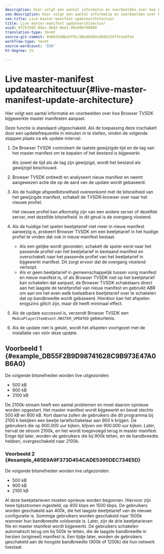```yaml
---
description: Hier volgt een aantal informatie en voorbeelden over hoe Browser TVSDK bijgewerkte master manifesten aanpast.
seo-description: Hier volgt een aantal informatie en voorbeelden over hoe Browser TVSDK bijgewerkte master manifesten aanpast.
seo-title: Live master-manifest updatearchitectuur
title: Live master-manifest updatearchitectuur
uuid: 6f253502-8dec-4b42-9ee1-99ad9bfd6080
translation-type: tm+mt
source-git-commit: 040655d8ba5f91c98ed0584c08db226ffe1e0f4e
workflow-type: tm+mt
source-wordcount: '559'
ht-degree: 1%

---
```



# Live master-manifest updatearchitectuur{#live-master-manifest-update-architecture}

Hier volgt een aantal informatie en voorbeelden over hoe Browser TVSDK bijgewerkte master manifesten aanpast.

Deze functie is standaard uitgeschakeld. Als de toepassing deze inschakelt door een updatefrequentie in minuten in te stellen, vinden de volgende stappen plaats na elk update-interval:

1. De Browser TVSDK controleert de laatste gewijzigde tijd en de tag van het master manifest om te bepalen of het bestand is bijgewerkt.

   Als zowel de tijd als de tag zijn gewijzigd, wordt het bestand als gewijzigd beschouwd.
1. Browser TVSDK ontleedt en analyseert nieuw manifest en neemt aangewezen actie die op de aard van de update wordt gebaseerd.
1. Als de huidige afspeelbitsnelheid overeenkomt met de bitsnelheid van het gewijzigde manifest, schakelt de TVSDK-browser over naar het nieuwe profiel.

   Het nieuwe profiel kan afkomstig zijn van een andere server of dezelfde server, met dezelfde bitsnelheid. In dit geval is de overgang vloeiend.
1. Als de huidige het spelen beetjetarief niet meer in nieuw manifest aanwezig is, probeert Browser TVSDK om een beetjetarief in het huidige profiel te vinden dat ook in nieuw manifest bestaat.

   * Als een gelijke wordt gevonden, schakelt de speler eerst naar het passende profiel van het beetjetarief in bestaand manifest en overschakelt naar het passende profiel van het beetjetarief in bijgewerkt manifest. Dit zorgt ervoor dat de overgang vloeiend verloopt.
   * Als er geen beetjetarief in gemeenschappelijk tussen vorig manifest en nieuw manifest is, of als Browser TVSDK niet op het beetjetarief kan schakelen dat aanpast, de Browser TVSDK schakelaars direct aan het laagste de tariefprofiel van nieuw manifest en gebruikt ABR om aan om het even welk toelaatbare beetjetarief over te schakelen dat op bandbreedte wordt gebaseerd. Hierdoor kan het afspelen enigszins glitch zijn, maar dit heeft minimaal effect.

1. Als de update succesvol is, verzendt Browser TVSDK een `MediaPlayerItemEvent.MASTER_UPDATED` gebeurtenis.
1. Als de update niet is gelukt, wordt het afspelen voortgezet met de installatie van vóór deze update.

## Voorbeeld 1 {#example_DB55F2B9D98741628C9B973E47A0B6A0}

De volgende bitsnelheden worden live uitgezonden:

* 500 kB
* 900 kB
* 2100 kB

De 2100k-stream heeft een aantal problemen en moet daarom opnieuw worden opgestart. Het master manifest wordt bijgewerkt en bevat slechts 500 kB en 900 kB. Kort daarna zullen de gebruikers die dit programma bij 2100 k bekijken een beetje tariefschakelaar aan 900 k krijgen. De gebruikers die op 900.000 uur kijken, blijven om 900.000 uur kijken. Later, hervat de stroom 2100k, en het wordt toegevoegd terug in master manifest. Enige tijd later, worden de gebruikers die bij 900k letten, en de bandbreedte hebben, overgeschakeld naar 2100k.

### Voorbeeld 2 {#example_485E9A9F373D454CADE5395DEC734E5D}

De volgende bitsnelheden worden live uitgezonden:

* 500 kB
* 900 kB
* 2100 kB

Al deze beetjetarieven moeten opnieuw worden begonnen. Hiervoor zijn twee tijdsstromen ingesteld, op 400 kbps en 1500 kbps. De gebruikers worden geschakeld aan 400k, die het laagste beetjetarief van de nieuwe configuratie is. Sommige gebruikers worden geschakeld naar 1500k wanneer hun bandbreedte voldoende is. Later, zijn de drie beetjetarieven file en master manifest wordt bijgewerkt. De gebruikers schakelen automatisch terug om bij 500k te letten, die de laagste bandbreedte in herzien (origineel) manifest is. Een tijdje later, worden de gebruikers geschakeld aan de hoogste bandbreedte (900k of 1200k) die hun netwerk toestaat.

<!-- 

WRITER: Add relref to api/psdk/asdoc-dhls_1.4/com/adobe/mediacore/events/MediaPlayerItemEvent.html#MASTER_UPDATED

 -->

